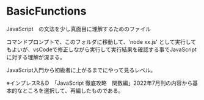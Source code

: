 # BasicFunctions

JavaScript　の文法を少し真面目に理解するためのファイル

コマンドプロンプトで、このフォルダに移動して、'node xx.js' として実行してもよいが、vsCodeで修正しながら実行して実行結果を確認する事でJavaScriptに対する理解が深まる。

JavaScript入門から初級者に上がるまでにやって見るレベル。

※インプレスR＆D　「JavaScript 徹底攻略　関数編」2022年7月刊の内容から基本的なところを選択して、再編したものである。
　
